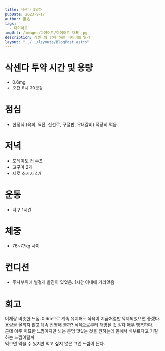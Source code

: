 ```yaml
---
title: 삭센다 3일차
pubDate: 2023-9-17
author: 匿名
tags:
  - 다이어트
imgUrl: /images/다이어트/다이어트-대표.jpg
description: 삭센다와 함께 하는 다이어트 일기
layout: "../../layouts/BlogPost.astro"
---
```


# 삭센다 투약 시간 및 용량
- 0.6mg
- 오전 8시 30분경

# 점심
- 한정식 (육회, 육전, 신선로, 구절판, 우대갈비) 적당히 먹음

# 저녁
- 포테이토 컵 수프
- 고구마 2개
- 제로 소시지 4개

# 운동
- 탁구 1시간

# 체중
- 76~77kg 사이

# 컨디션
- 주사부위에 벌겋게 발진이 있었음. 1시간 이내에 가라앉음

# 회고
어제랑 비슷한 느낌. 0.6m으로 계속 유지해도 식욕이 지금처럼만 억제되었으면 좋겠다.   
용량을 올리지 않고 계속 진행해 볼까?
식욕으로부터 해방된 것 같아 매우 행복하다.    
근데 아주 미묘한 느낌이지만 뇌는 분명 맛있는 것을 원하는데 몸에서 배부르다고 거절하는 느낌이랄까    
먹으면 먹을 수 있지만 먹고 싶지 않은 그런 느낌이 든다.    

